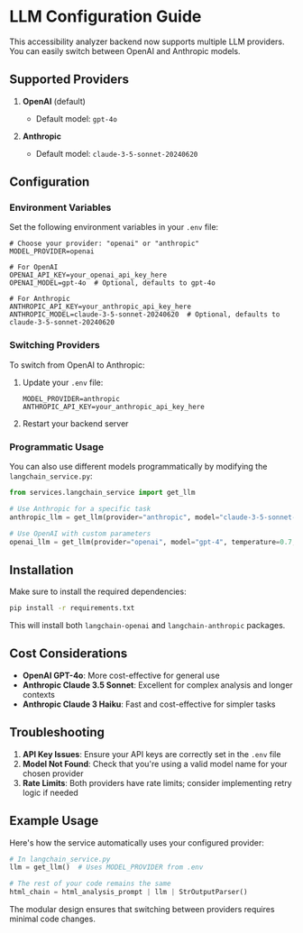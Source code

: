 # LLM Configuration Guide

This accessibility analyzer backend now supports multiple LLM providers. You can easily switch between OpenAI and Anthropic models.

## Supported Providers

1. **OpenAI** (default)
   - Default model: `gpt-4o`

2. **Anthropic**
   - Default model: `claude-3-5-sonnet-20240620`

## Configuration

### Environment Variables

Set the following environment variables in your `.env` file:

```env
# Choose your provider: "openai" or "anthropic"
MODEL_PROVIDER=openai

# For OpenAI
OPENAI_API_KEY=your_openai_api_key_here
OPENAI_MODEL=gpt-4o  # Optional, defaults to gpt-4o

# For Anthropic
ANTHROPIC_API_KEY=your_anthropic_api_key_here
ANTHROPIC_MODEL=claude-3-5-sonnet-20240620  # Optional, defaults to claude-3-5-sonnet-20240620
```

### Switching Providers

To switch from OpenAI to Anthropic:

1. Update your `.env` file:
   ```env
   MODEL_PROVIDER=anthropic
   ANTHROPIC_API_KEY=your_anthropic_api_key_here
   ```

2. Restart your backend server

### Programmatic Usage

You can also use different models programmatically by modifying the `langchain_service.py`:

```python
from services.langchain_service import get_llm

# Use Anthropic for a specific task
anthropic_llm = get_llm(provider="anthropic", model="claude-3-5-sonnet-20240620")

# Use OpenAI with custom parameters
openai_llm = get_llm(provider="openai", model="gpt-4", temperature=0.7, max_tokens=2048)
```

## Installation

Make sure to install the required dependencies:

```bash
pip install -r requirements.txt
```

This will install both `langchain-openai` and `langchain-anthropic` packages.

## Cost Considerations

- **OpenAI GPT-4o**: More cost-effective for general use
- **Anthropic Claude 3.5 Sonnet**: Excellent for complex analysis and longer contexts
- **Anthropic Claude 3 Haiku**: Fast and cost-effective for simpler tasks

## Troubleshooting

1. **API Key Issues**: Ensure your API keys are correctly set in the `.env` file
2. **Model Not Found**: Check that you're using a valid model name for your chosen provider
3. **Rate Limits**: Both providers have rate limits; consider implementing retry logic if needed

## Example Usage

Here's how the service automatically uses your configured provider:

```python
# In langchain_service.py
llm = get_llm()  # Uses MODEL_PROVIDER from .env

# The rest of your code remains the same
html_chain = html_analysis_prompt | llm | StrOutputParser()
```

The modular design ensures that switching between providers requires minimal code changes.
